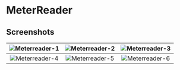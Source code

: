# MeterReader

## Screenshots

| ![Meterreader-1](https://github.com/user-attachments/assets/d112c165-f7ef-41eb-be1e-ce9427911371) | ![Meterreader-2](https://github.com/user-attachments/assets/0b11dc63-29ee-4bac-9b81-abe29df350d6) | ![Meterreader-3](https://github.com/user-attachments/assets/18e6f733-4320-4ebf-b000-2f818861fc2d) |
|:-------------------------------------------------------------------------------------------------:|:-------------------------------------------------------------------------------------------------:|:-------------------------------------------------------------------------------------------------:|
| ![Meterreader-4](https://github.com/user-attachments/assets/d9e80ffc-8020-4300-8b12-00d86b04231a) | ![Meterreader-5](https://github.com/user-attachments/assets/fdc62383-2fb7-4558-b8c6-1eb682c122ed) | ![Meterreader-6](https://github.com/user-attachments/assets/62e1c60f-9475-42c7-a687-b5cd21d6f52d) |
